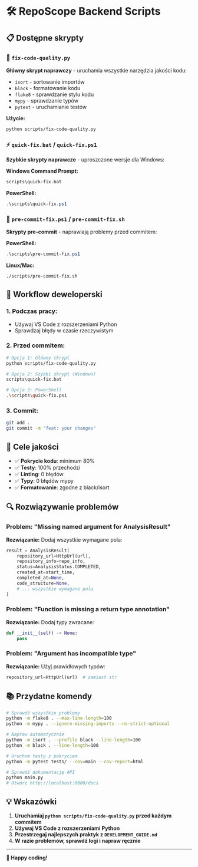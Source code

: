 # 🛠️ RepoScope Backend Scripts

## 📋 Dostępne skrypty

### 🔧 `fix-code-quality.py`
**Główny skrypt naprawczy** - uruchamia wszystkie narzędzia jakości kodu:
- `isort` - sortowanie importów
- `black` - formatowanie kodu
- `flake8` - sprawdzanie stylu kodu
- `mypy` - sprawdzanie typów
- `pytest` - uruchamianie testów

**Użycie:**
```bash
python scripts/fix-code-quality.py
```

### ⚡ `quick-fix.bat` / `quick-fix.ps1`
**Szybkie skrypty naprawcze** - uproszczone wersje dla Windows:

**Windows Command Prompt:**
```cmd
scripts\quick-fix.bat
```

**PowerShell:**
```powershell
.\scripts\quick-fix.ps1
```

### 🔄 `pre-commit-fix.ps1` / `pre-commit-fix.sh`
**Skrypty pre-commit** - naprawiają problemy przed commitem:

**PowerShell:**
```powershell
.\scripts\pre-commit-fix.ps1
```

**Linux/Mac:**
```bash
./scripts/pre-commit-fix.sh
```

## 🚀 Workflow deweloperski

### 1. **Podczas pracy:**
- Używaj VS Code z rozszerzeniami Python
- Sprawdzaj błędy w czasie rzeczywistym

### 2. **Przed commitem:**
```bash
# Opcja 1: Główny skrypt
python scripts/fix-code-quality.py

# Opcja 2: Szybki skrypt (Windows)
scripts\quick-fix.bat

# Opcja 3: PowerShell
.\scripts\quick-fix.ps1
```

### 3. **Commit:**
```bash
git add .
git commit -m "feat: your changes"
```

## 🎯 Cele jakości

- ✅ **Pokrycie kodu**: minimum 80%
- ✅ **Testy**: 100% przechodzi
- ✅ **Linting**: 0 błędów
- ✅ **Typy**: 0 błędów mypy
- ✅ **Formatowanie**: zgodne z black/isort

## 🔍 Rozwiązywanie problemów

### Problem: "Missing named argument for AnalysisResult"
**Rozwiązanie:** Dodaj wszystkie wymagane pola:
```python
result = AnalysisResult(
    repository_url=HttpUrl(url),
    repository_info=repo_info,
    status=AnalysisStatus.COMPLETED,
    created_at=start_time,
    completed_at=None,
    code_structure=None,
    # ... wszystkie wymagane pola
)
```

### Problem: "Function is missing a return type annotation"
**Rozwiązanie:** Dodaj typy zwracane:
```python
def __init__(self) -> None:
    pass
```

### Problem: "Argument has incompatible type"
**Rozwiązanie:** Użyj prawidłowych typów:
```python
repository_url=HttpUrl(url)  # zamiast str
```

## 📚 Przydatne komendy

```bash
# Sprawdź wszystkie problemy
python -m flake8 . --max-line-length=100
python -m mypy . --ignore-missing-imports --no-strict-optional

# Napraw automatycznie
python -m isort . --profile black --line-length=100
python -m black . --line-length=100

# Uruchom testy z pokryciem
python -m pytest tests/ --cov=main --cov-report=html

# Sprawdź dokumentację API
python main.py
# Otwórz http://localhost:8000/docs
```

## 💡 Wskazówki

1. **Uruchamiaj `python scripts/fix-code-quality.py` przed każdym commitem**
2. **Używaj VS Code z rozszerzeniami Python**
3. **Przestrzegaj najlepszych praktyk z `DEVELOPMENT_GUIDE.md`**
4. **W razie problemów, sprawdź logi i napraw ręcznie**

---

**🎉 Happy coding!**
